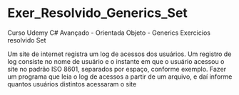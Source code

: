 # Exer_Resolvido_Generics_Set
Curso Udemy C# Avançado - Orientada Objeto - Generics Exercicios resolvido Set

Um site de internet registra um log de acessos dos usuários. Um registro de log consiste no nome de usuário e o instante em que o usuário acessou o site no padrão ISO 8601, separados por espaço, conforme exemplo. Fazer um programa que leia o log de acessos a partir de um arquivo, e daí informe quantos usuários distintos acessaram o site

